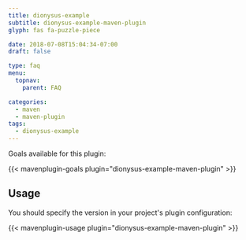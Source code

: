 ```yaml
---
title: dionysus-example
subtitle: dionysus-example-maven-plugin
glyph: fas fa-puzzle-piece

date: 2018-07-08T15:04:34-07:00
draft: false

type: faq
menu:
  topnav:
    parent: FAQ

categories:
  - maven
  - maven-plugin
tags:
  - dionysus-example
---
```


Goals available for this plugin:

{{< mavenplugin-goals plugin="dionysus-example-maven-plugin" >}}

## Usage

You should specify the version in your project's plugin configuration:

{{< mavenplugin-usage plugin="dionysus-example-maven-plugin" >}}
